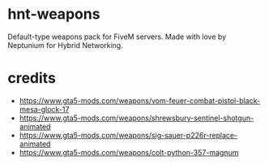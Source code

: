 # hnt-weapons
Default-type weapons pack for FiveM servers. Made with love by Neptunium for Hybrid Networking.

# credits
- https://www.gta5-mods.com/weapons/vom-feuer-combat-pistol-black-mesa-glock-17
- https://www.gta5-mods.com/weapons/shrewsbury-sentinel-shotgun-animated
- https://www.gta5-mods.com/weapons/sig-sauer-p226r-replace-animated
- https://www.gta5-mods.com/weapons/colt-python-357-magnum
